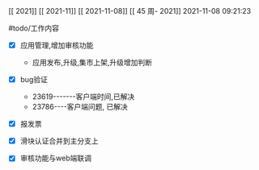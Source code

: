 [[ 2021]]
[[ 2021-11]]
[[ 2021-11-08]]
[[ 45 周- 2021]]
 2021-11-08 09:21:23
 
   #todo/工作内容
- [x] 应用管理,增加审核功能
	- 应用发布,升级,集市上架,升级增加判断

- [x] bug验证
	- 23619-------客户端时间,已解决
	- 23786----客户端问题, 已解决

- [x] 报发票
- [x] 滑块认证合并到主分支上
- [x] 审核功能与web端联调
